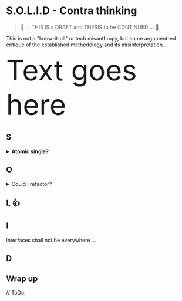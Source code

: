 # S.O.L.I.D - Contra thinking

> 🚧 ... THIS IS a DRAFT and THESIS to be CONTINUED ... 🚧

This is not a "know-it-all" or tech misanthropy, but some argument-ed critique of the established methodology and its misinterpretation.

<span style="font-size:5.5em;">Text goes here</span>

## S
<details>
  <summary><b>Atomic single?</b></summary>
</details>

## O

<details>
  <summary>Could i refactor?</summary>
</details>

## L 👍

## I

Interfaces shall not be everywhere ...

## D

## Wrap up

// ToDo:
